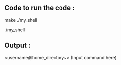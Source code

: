 ## Code to run the code :

make ./my_shell

./my_shell


## Output :

<username@home_directory~>  (Input command here)
